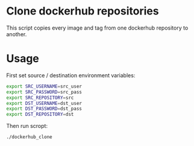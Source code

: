 # Clone dockerhub repositories

This script copies every image and tag from one dockerhub repository to another.

# Usage

First set source / destination environment variables:

```bash
export SRC_USERNAME=src_user
export SRC_PASSWORD=src_pass
export SRC_REPOSITORY=src
export DST_USERNAME=dst_user
export DST_PASSWORD=dst_pass
export DST_REPOSITORY=dst
```

Then run scropt:

```
./dockerhub_clone
```
